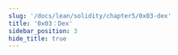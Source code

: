 ```yaml
---
slug: '/docs/lean/solidity/chapter5/0x03-dex'
title: '0x03：Dex'
sidebar_position: 3
hide_title: true
---
```

